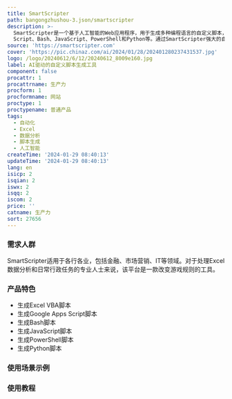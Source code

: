 ```yaml
---
title: SmartScripter
path: bangongzhushou-3.json/smartscripter
description: >-
  SmartScripter是一个基于人工智能的Web应用程序，用于生成多种编程语言的自定义脚本，包括Excel VBA、Google Apps
  Script、Bash、JavaScript、PowerShell和Python等。通过SmartScripter强大的自动化工具，提高生产力，节省时间。
source: 'https://smartscripter.com'
cover: 'https://pic.chinaz.com/ai/2024/01/28/202401280237431537.jpg'
logo: /logo/20240612/6/12/20240612_8009e160.jpg
label: AI驱动的自定义脚本生成工具
component: false
procattr: 1
procattrname: 生产力
procform: 1
procformname: 网站
proctype: 1
proctypename: 普通产品
tags:
  - 自动化
  - Excel
  - 数据分析
  - 脚本生成
  - 人工智能
createTime: '2024-01-29 08:40:13'
updateTime: '2024-01-29 08:40:13'
lang: en
isicp: 2
isqian: 2
iswx: 2
isqq: 2
iscom: 2
price: ''
catname: 生产力
sort: 27656
---
```




### 需求人群
SmartScripter适用于各行各业，包括金融、市场营销、IT等领域。对于处理Excel数据分析和日常行政任务的专业人士来说，该平台是一款改变游戏规则的工具。

### 产品特色
- 生成Excel VBA脚本
- 生成Google Apps Script脚本
- 生成Bash脚本
- 生成JavaScript脚本
- 生成PowerShell脚本
- 生成Python脚本

### 使用场景示例


### 使用教程


  
